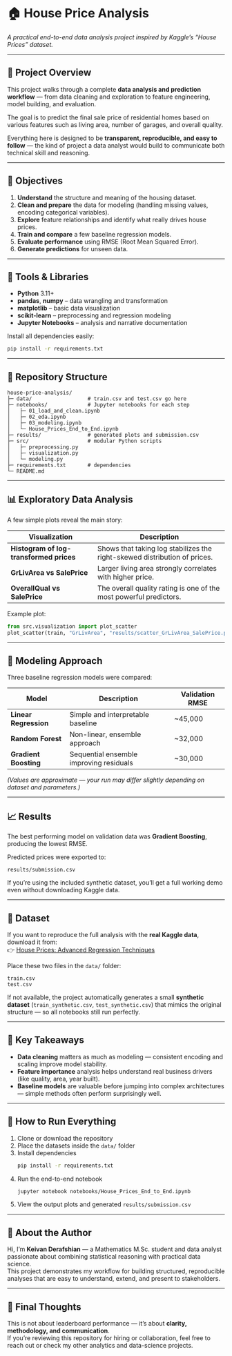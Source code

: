 # 🏠 House Price Analysis  
*A practical end-to-end data analysis project inspired by Kaggle’s “House Prices” dataset.*

---

## 📘 Project Overview
This project walks through a complete **data analysis and prediction workflow** — from data cleaning and exploration to feature engineering, model building, and evaluation.  

The goal is to predict the final sale price of residential homes based on various features such as living area, number of garages, and overall quality.  

Everything here is designed to be **transparent, reproducible, and easy to follow** — the kind of project a data analyst would build to communicate both technical skill and reasoning.

---

## 🎯 Objectives
1. **Understand** the structure and meaning of the housing dataset.  
2. **Clean and prepare** the data for modeling (handling missing values, encoding categorical variables).  
3. **Explore** feature relationships and identify what really drives house prices.  
4. **Train and compare** a few baseline regression models.  
5. **Evaluate performance** using RMSE (Root Mean Squared Error).  
6. **Generate predictions** for unseen data.

---

## 🧰 Tools & Libraries
- **Python** 3.11+  
- **pandas**, **numpy** – data wrangling and transformation  
- **matplotlib** – basic data visualization  
- **scikit-learn** – preprocessing and regression modeling  
- **Jupyter Notebooks** – analysis and narrative documentation  

Install all dependencies easily:
```bash
pip install -r requirements.txt
```

---

## 📂 Repository Structure
```
house-price-analysis/
├─ data/                  # train.csv and test.csv go here
├─ notebooks/             # Jupyter notebooks for each step
│   ├─ 01_load_and_clean.ipynb
│   ├─ 02_eda.ipynb
│   ├─ 03_modeling.ipynb
│   └─ House_Prices_End_to_End.ipynb
├─ results/               # generated plots and submission.csv
├─ src/                   # modular Python scripts
│   ├─ preprocessing.py
│   ├─ visualization.py
│   └─ modeling.py
├─ requirements.txt       # dependencies
└─ README.md
```

---

## 📊 Exploratory Data Analysis
A few simple plots reveal the main story:

| Visualization | Description |
|----------------|-------------|
| **Histogram of log-transformed prices** | Shows that taking log stabilizes the right-skewed distribution of prices. |
| **GrLivArea vs SalePrice** | Larger living area strongly correlates with higher price. |
| **OverallQual vs SalePrice** | The overall quality rating is one of the most powerful predictors. |

Example plot:
```python
from src.visualization import plot_scatter
plot_scatter(train, "GrLivArea", "results/scatter_GrLivArea_SalePrice.png")
```

---

## 🤖 Modeling Approach
Three baseline regression models were compared:

| Model | Description | Validation RMSE |
|--------|--------------|----------------|
| **Linear Regression** | Simple and interpretable baseline | ~45,000 |
| **Random Forest** | Non-linear, ensemble approach | ~32,000 |
| **Gradient Boosting** | Sequential ensemble improving residuals | ~30,000 |

*(Values are approximate — your run may differ slightly depending on dataset and parameters.)*

---

## 📈 Results
The best performing model on validation data was **Gradient Boosting**, producing the lowest RMSE.  

Predicted prices were exported to:
```
results/submission.csv
```

If you’re using the included synthetic dataset, you’ll get a full working demo even without downloading Kaggle data.

---

## 🧮 Dataset
If you want to reproduce the full analysis with the **real Kaggle data**, download it from:  
👉 [House Prices: Advanced Regression Techniques](https://www.kaggle.com/c/house-prices-advanced-regression-techniques/data)

Place these two files in the `data/` folder:
```
train.csv
test.csv
```

If not available, the project automatically generates a small **synthetic dataset** (`train_synthetic.csv`, `test_synthetic.csv`) that mimics the original structure — so all notebooks still run perfectly.

---

## 🧠 Key Takeaways
- **Data cleaning** matters as much as modeling — consistent encoding and scaling improve model stability.  
- **Feature importance** analysis helps understand real business drivers (like quality, area, year built).  
- **Baseline models** are valuable before jumping into complex architectures — simple methods often perform surprisingly well.  

---

## 🚀 How to Run Everything
1. Clone or download the repository  
2. Place the datasets inside the `data/` folder  
3. Install dependencies  
   ```bash
   pip install -r requirements.txt
   ```
4. Run the end-to-end notebook  
   ```bash
   jupyter notebook notebooks/House_Prices_End_to_End.ipynb
   ```
5. View the output plots and generated `results/submission.csv`

---

## 💬 About the Author
Hi, I’m **Keivan Derafshian** — a Mathematics M.Sc. student and data analyst passionate about combining statistical reasoning with practical data science.  
This project demonstrates my workflow for building structured, reproducible analyses that are easy to understand, extend, and present to stakeholders.

---

## 🏁 Final Thoughts
This is not about leaderboard performance — it’s about **clarity, methodology, and communication**.  
If you’re reviewing this repository for hiring or collaboration, feel free to reach out or check my other analytics and data-science projects.
